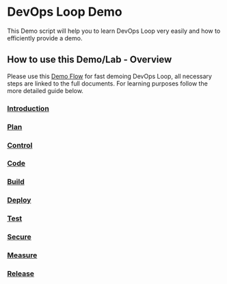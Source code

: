 # DevOps Loop Demo

This Demo script will help you to learn DevOps Loop very easily and how to efficiently provide a demo.

## How to use this Demo/Lab - Overview

Please use this [Demo Flow](demoflow.md) for fast demoing DevOps Loop, all necessary steps are linked to the full documents. For learning purposes follow the more detailed guide below.

### [Introduction](introduction/index.md)

### [Plan](plan/index.md)

### [Control](control/index.md)

### [Code](code/index.md)

### [Build](build/index.md)

### [Deploy](deploy/index.md)

### [Test](test/index.md)

### [Secure](secure/index.md)

### [Measure](measure/index.md)

### [Release](release/index.md)
